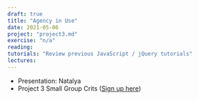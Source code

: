 ```yaml
---
draft: true
title: "Agency in Use"
date: 2021-05-06
project: "project3.md"
exercise: "n/a"
reading: 
tutorials: "Review previous JavaScript / jQuery tutorials"
lectures: 
---
```


- Presentation: Natalya
- Project 3 Small Group Crits ([Sign up here](https://docs.google.com/spreadsheets/d/1iLWtgjB2GGkPRLjlcwTficTPRG5eHi7RBHwl1bIZipE/edit#gid=1464445185))